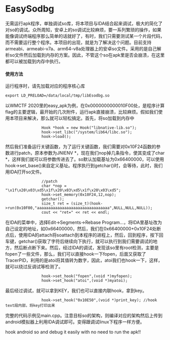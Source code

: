 # EasySodbg
无需运行apk程序，单独调试so库，将本项目与IDA结合起来调试，极大的简化了对so的调试。众所周知，安卓上的so调试比较麻烦，要一系列繁琐的操作，如果能像调试终端程序那么简单的话就好了，有时，我们只需要测试某一个片段代码，而不需要运行整个程序。本项目的出现，就是为了解决这个问题。目前支持armeabi、armeabi-v7a、arm64-v8a处理器上的安卓so文件。采用的是自己解析so文件然后加载到内存的方案。因此，不管这个so在apk里是否会崩溃，在这里都可以被加载到内存中执行。

#### 使用方法
运行程序时，请先加载对应的程序核心库
```
export LD_PRELOAD=/data/local/tmp/libEsodbg.so
```
 以WMCTF 2020里的easy_apk为例，在0x0000000000010F00处，是程序计算flag的主要逻辑，最开始的几次附件，运行apk直接崩溃，比较麻烦。假如我们使用本项目来解决，那么就可以轻松搞定。首先，将so加载到内存中
```
                Hook *hook = new Hook("libnative-lib.so");
                hook->set_libc("/system/lib64/libc.so");
                hook->load();

```
然后我们准备运行关键函数，为了运行关键函数，我们需要对0x10F24函数的参数进行patch，原本参数为JNIENV *，现在我们nop掉几条指令，使其变成了char *，这样我们就可以将参数传进去了。so默认加载基址为0x66400000，可以使用hook->set_base()来自定义基址。程序执行到getchar()时，会等待，此时，我们用IDA打开so文件。
```
                //patch
                char *nop = "\x1f\x20\x03\xd5\x1f\x20\x03\xd5\x1f\x20\x03\xd5";
                hook->set_memory(0x10F24,12,nop);
                getchar();
                size_t ret = (size_t)(hook->run(0x10F00,"aaaaaaaaaaaaaaaaaaaaaaaaaaaaaaaa",NULL,NULL,NULL));
                cout << "ret=" << ret << endl;

```
在IDA的菜单中，选择Edit->Segments->Rebase Program...，将IDA里基址改为自己设定的地址，如0x66400000，然后，我们在0x66400000+0x10F24处断点后，使用IDA的attach将soattach到本程序的进程上，然后，回到程序，按下回车键，getchar()获取了字符后继续向下执行，就可以执行到我们需要调试的地方，然后断点断下来。然后，经过IDA的调试，发现该so里有root检测，主要是fopen了一些文件，那么，我们可以直接hook一下fopen，后面又获取了TracerPID，利用的是atoi将其值转为数字，因此，atoi我们也hook一下，这样，就可以绕过反调试等检测了。
```
                hook->set_hook("fopen",(void *)myfopen);
                hook->set_hook("atoi",(void *)myatoi);
```
最后经过调试，就可以拿到KEY，我们也可以直接内联hook，拿到key。
```
                hook->set_hook("0x10E50",(void *)print_key); //hook text段内部，将key打印出来
```
完整的代码示例见main.cpp。注意目标so的架构，则编译对应的架构然后上传到android模拟器上利用IDA调试即可。变得跟调试linux下程序一样方便。

hook android so and debug it easily with no need to run the apk!!
